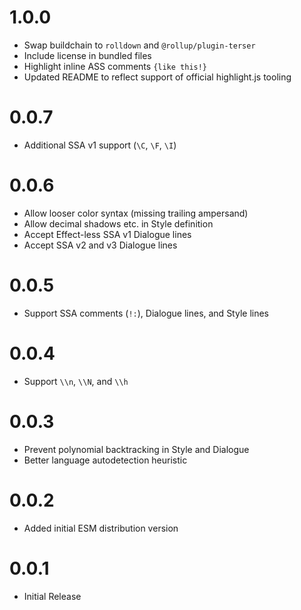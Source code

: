 # 1.0.0

- Swap buildchain to `rolldown` and `@rollup/plugin-terser`
- Include license in bundled files
- Highlight inline ASS comments `{like this!}`
- Updated README to reflect support of official highlight.js tooling

# 0.0.7

- Additional SSA v1 support (`\C`, `\F`, `\I`)

# 0.0.6

- Allow looser color syntax (missing trailing ampersand)
- Allow decimal shadows etc. in Style definition
- Accept Effect-less SSA v1 Dialogue lines
- Accept SSA v2 and v3 Dialogue lines

# 0.0.5

- Support SSA comments (`!:`), Dialogue lines, and Style lines

# 0.0.4

- Support `\\n`, `\\N`, and `\\h`

# 0.0.3

- Prevent polynomial backtracking in Style and Dialogue
- Better language autodetection heuristic

# 0.0.2

- Added initial ESM distribution version

# 0.0.1

- Initial Release
